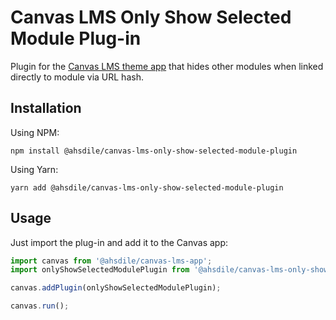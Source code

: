 # Canvas LMS Only Show Selected Module Plug-in

Plugin for the [Canvas LMS theme app](https://github.com/ahsdile/canvas-lms-app) that hides other modules when linked directly to module via URL hash.

## Installation

Using NPM:

    npm install @ahsdile/canvas-lms-only-show-selected-module-plugin

Using Yarn:

    yarn add @ahsdile/canvas-lms-only-show-selected-module-plugin

## Usage

Just import the plug-in and add it to the Canvas app:

```javascript
import canvas from '@ahsdile/canvas-lms-app';
import onlyShowSelectedModulePlugin from '@ahsdile/canvas-lms-only-show-selected-module-plugin';

canvas.addPlugin(onlyShowSelectedModulePlugin);

canvas.run();
```
